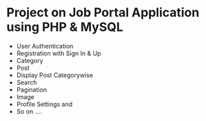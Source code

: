 # Project on Job Portal Application using PHP & MySQL
 
  - User Authentication
  - Registration with Sign In & Up
  - Category
  - Post
  - Display Post Categorywise
  - Search
  - Pagination
  - Image 
  - Profile Settings and 
  - So on ....